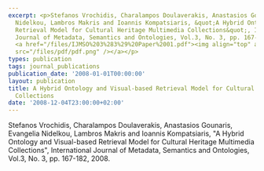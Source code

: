 ```yaml
---
excerpt: <p>Stefanos Vrochidis, Charalampos Doulaverakis, Anastasios Gounaris, Evangelia
  Nidelkou, Lambros Makris and Ioannis Kompatsiaris, &quot;A Hybrid Ontology and Visual-based
  Retrieval Model for Cultural Heritage Multimedia Collections&quot;, International
  Journal of Metadata, Semantics and Ontologies, Vol.3, No. 3, pp. 167-182, 2008.
  <a href="/files/IJMSO%203%283%29%20Paper%2001.pdf"><img align="top" alt="" border="0"
  src="/files/pdf/pdf.png" /></a></p>
types: publication
tags: journal_publications
publication_date: '2008-01-01T00:00:00'
layout: publication
title: A Hybrid Ontology and Visual-based Retrieval Model for Cultural Heritage Multimedia
  Collections
date: '2008-12-04T23:00:00+02:00'
---
```

<p>Stefanos Vrochidis, Charalampos Doulaverakis, Anastasios Gounaris, Evangelia Nidelkou, Lambros Makris and Ioannis Kompatsiaris, &quot;A Hybrid Ontology and Visual-based Retrieval Model for Cultural Heritage Multimedia Collections&quot;, International Journal of Metadata, Semantics and Ontologies, Vol.3, No. 3, pp. 167-182, 2008. <a href="/files/IJMSO%203%283%29%20Paper%2001.pdf"><img align="top" alt="" border="0" src="/files/pdf/pdf.png" /></a></p>
